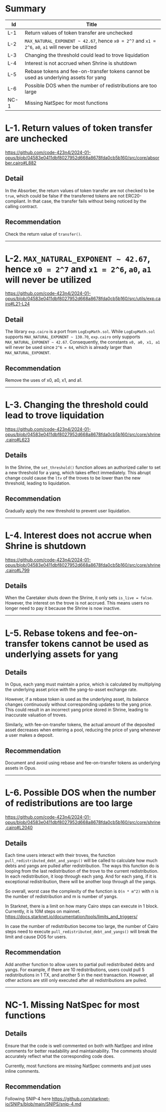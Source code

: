 # Summary

| Id | Title |
| --- | --- |
| L-1 | Return values of token transfer are unchecked | 
| L-2 | `MAX_NATURAL_EXPONENT ~ 42.67`, hence `x0 = 2^7` and `x1 = 2^6`, `a0`, `a1` will never be utilized |
| L-3 | Changing the threshold could lead to trove liquidation |
| L-4 | Interest is not accrued when Shrine is shutdown |
| L-5 | Rebase tokens and fee-on-transfer tokens cannot be used as underlying assets for yang |
| L-6 | Possible DOS when the number of redistributions are too large |
| NC-1 | Missing NatSpec for most functions |


# L-1. Return values of token transfer are unchecked

https://github.com/code-423n4/2024-01-opus/blob/04583e0411dbf8027952d668a8678fda0cb5b160/src/core/absorber.cairo#L882

## Detail
In the Absorber, the return values of token transfer are not checked to be `true`, which could be false if the transferred tokens are not ERC20-compliant. In that case, the transfer fails without being noticed by the calling contract.

## Recommendation
Check the return value of `transfer()`.

---

# L-2. `MAX_NATURAL_EXPONENT ~ 42.67`, hence `x0 = 2^7` and `x1 = 2^6`, `a0`, `a1` will never be utilized

https://github.com/code-423n4/2024-01-opus/blob/04583e0411dbf8027952d668a8678fda0cb5b160/src/utils/exp.cairo#L21-L24

## Detail
The library `exp.cairo` is a port from `LogExpMath.sol`. While `LogExpMath.sol` supports `MAX_NATURAL_EXPONENT ~ 130.70`, `exp.cairo` only supports `MAX_NATURAL_EXPONENT ~ 42.67`. Consequently, the constants `x0, a0, x1, a1` will never be used since `2^6 = 64`, which is already larger than `MAX_NATURAL_EXPONENT`.

## Recommendation
Remove the uses of x0, a0, x1, and a1.

---

# L-3. Changing the threshold could lead to trove liquidation

https://github.com/code-423n4/2024-01-opus/blob/04583e0411dbf8027952d668a8678fda0cb5b160/src/core/shrine.cairo#L623

## Details
In the Shrine, the `set_threshold()` function allows an authorized caller to set a new threshold for a yang, which takes effect immediately. This abrupt change could cause the `ltv` of the troves to be lower than the new threshold, leading to liquidation.

## Recommendation
Gradually apply the new threshold to prevent user liquidation.

---

# L-4. Interest does not accrue when Shrine is shutdown

https://github.com/code-423n4/2024-01-opus/blob/04583e0411dbf8027952d668a8678fda0cb5b160/src/core/shrine.cairo#L799

## Details
When the Caretaker shuts down the Shrine, it only sets `is_live = false`. However, the interest on the trove is not accrued. This means users no longer need to pay it because the Shrine is now inactive.

---

# L-5. Rebase tokens and fee-on-transfer tokens cannot be used as underlying assets for yang

## Details

In Opus, each yang must maintain a price, which is calculated by multiplying the underlying asset price with the yang-to-asset exchange rate.

However, if a rebase token is used as the underlying asset, its balance changes continuously without corresponding updates to the yang price. This could result in an incorrect yang price stored in Shrine, leading to inaccurate valuation of troves.

Similarly, with fee-on-transfer tokens, the actual amount of the deposited asset decreases when entering a pool, reducing the price of yang whenever a user makes a deposit.

## Recommendation
Document and avoid using rebase and fee-on-transfer tokens as underlying assets in Opus.

---

# L-6. Possible DOS when the number of redistributions are too large

https://github.com/code-423n4/2024-01-opus/blob/04583e0411dbf8027952d668a8678fda0cb5b160/src/core/shrine.cairo#L2040

## Details
Each time users interact with their troves, the function `pull_redistributed_debt_and_yangs()` will be called to calculate how much debts and yangs are pulled after redistribution. The ways this function do is looping from the last redistribution of the trove to the current redistribution. In each redistribution, it loop through each yang. And for each yang, if it is exceptional redistribution, there will be another loop through all the yangs.

So overall, worst case the complexity of the function is `O(n * m^2)` with n is the number of redistribution and m is number of yangs.

In Starknet, there is a limit on how many Cairo steps can execute in 1 block. Currently, it is 10M steps on mainnet. https://docs.starknet.io/documentation/tools/limits_and_triggers/

In case the number of redistribution become too large, the number of Cairo steps need to execute `pull_redistributed_debt_and_yangs()` will break the limit and cause DOS for users.

## Recommendation
Add another function to allow users to partial pull redistributed debts and yangs. For example, if there are 10 redistributions, users could pull 5 redistributions in 1 TX, and another 5 in the next transaction. However, all other actions are still only executed after all redistributions are pulled.

---

# NC-1. Missing NatSpec for most functions

## Details
Ensure that the code is well commented on both with NatSpec and inline comments for better readability and maintainability. The comments should accurately reflect what the corresponding code does. 

Currently, most functions are missing NatSpec comments and just uses inline comments.

## Recommendation
Following SNIP-4 here
https://github.com/starknet-io/SNIPs/blob/main/SNIPS/snip-4.md


